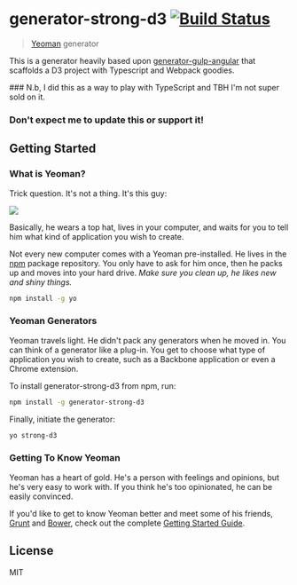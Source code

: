 # generator-strong-d3 [![Build Status](https://secure.travis-ci.org/aendrew/generator-strong-d3.png?branch=master)](https://travis-ci.org/aendrew/generator-strong-d3)

> [Yeoman](http://yeoman.io) generator

This is a generator heavily based upon [generator-gulp-angular](https://github.com/Swiip/generator-gulp-angular) that scaffolds a D3 project with Typescript and Webpack goodies.

### N.b, I did this as a way to play with TypeScript and TBH I'm not super sold on it.
### Don't expect me to update this or support it!

## Getting Started

### What is Yeoman?

Trick question. It's not a thing. It's this guy:

![](http://i.imgur.com/JHaAlBJ.png)

Basically, he wears a top hat, lives in your computer, and waits for you to tell him what kind of application you wish to create.

Not every new computer comes with a Yeoman pre-installed. He lives in the [npm](https://npmjs.org) package repository. You only have to ask for him once, then he packs up and moves into your hard drive. *Make sure you clean up, he likes new and shiny things.*

```bash
npm install -g yo
```

### Yeoman Generators

Yeoman travels light. He didn't pack any generators when he moved in. You can think of a generator like a plug-in. You get to choose what type of application you wish to create, such as a Backbone application or even a Chrome extension.

To install generator-strong-d3 from npm, run:

```bash
npm install -g generator-strong-d3
```

Finally, initiate the generator:

```bash
yo strong-d3
```

### Getting To Know Yeoman

Yeoman has a heart of gold. He's a person with feelings and opinions, but he's very easy to work with. If you think he's too opinionated, he can be easily convinced.

If you'd like to get to know Yeoman better and meet some of his friends, [Grunt](http://gruntjs.com) and [Bower](http://bower.io), check out the complete [Getting Started Guide](https://github.com/yeoman/yeoman/wiki/Getting-Started).


## License

MIT
